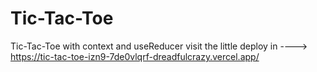 # Tic-Tac-Toe

Tic-Tac-Toe with context and useReducer
visit the little deploy in ----> https://tic-tac-toe-izn9-7de0vlqrf-dreadfulcrazy.vercel.app/
